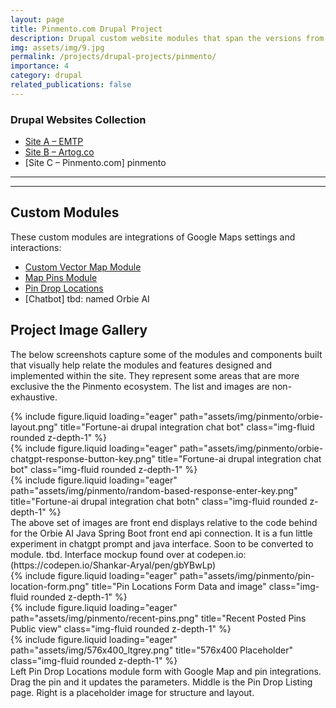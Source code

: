 ```yaml
---
layout: page
title: Pinmento.com Drupal Project
description: Drupal custom website modules that span the versions from 8.7 through to 11 modules / theme components and integrations.Below are the projects and notable contributions.
img: assets/img/9.jpg
permalink: /projects/drupal-projects/pinmento/
importance: 4
category: drupal
related_publications: false
---
```


### Drupal Websites Collection

- [Site A – EMTP ](/projects/drupal-projects/emtp/)
- [Site B – Artog.co](/projects/drupal-projects/artog-co/)
- [Site C – Pinmento.com] pinmento


---

<hr>

## Custom Modules

These custom modules are integrations of Google Maps settings and interactions:

- [Custom Vector Map Module](https://github.com/cryshansen/custom_vector)
- [Map Pins Module](https://github.com/cryshansen/map_pins)
- [Pin Drop Locations ](https://github.com/cryshansen/pin_drop_location)
- [Chatbot] tbd: named Orbie AI


## Project Image Gallery
The below screenshots capture some of the modules and components built that visually help relate the modules and features designed and implemented within the site. 
They represent some areas that are more exclusive the the Pinmento ecosystem. The list and images are non-exhaustive. 

<div class="row">
    <div class="col-sm mt-3 mt-md-0">
        {% include figure.liquid loading="eager" path="assets/img/pinmento/orbie-layout.png" title="Fortune-ai drupal integration chat bot" class="img-fluid rounded z-depth-1" %}
    </div>
    <div class="col-sm mt-3 mt-md-0">
        {% include figure.liquid loading="eager" path="assets/img/pinmento/orbie-chatgpt-response-button-key.png" title="Fortune-ai drupal integration chat bot" class="img-fluid rounded z-depth-1" %}
    </div>
    <div class="col-sm mt-3 mt-md-0">
        {% include figure.liquid loading="eager" path="assets/img/pinmento/random-based-response-enter-key.png" title="Fortune-ai drupal integration chat botn" class="img-fluid rounded z-depth-1" %}
    </div>
</div>
<div class="caption">
    The above set of images are front end displays relative to the code behind for the Orbie AI Java Spring Boot front end api connection.   It is a fun little experiment in chatgpt prompt and java interface. Soon to be converted to module. tbd. Interface mockup found over at codepen.io: (https://codepen.io/Shankar-Aryal/pen/gbYBwLp)
</div>
<div class="row">
    <div class="col-sm mt-3 mt-md-0">
        {% include figure.liquid loading="eager" path="assets/img/pinmento/pin-location-form.png" title="Pin Locations Form Data and image" class="img-fluid rounded z-depth-1" %}
    </div>
    <div class="col-sm mt-3 mt-md-0">
        {% include figure.liquid loading="eager" path="assets/img/pinmento/recent-pins.png" title="Recent Posted Pins Public view" class="img-fluid rounded z-depth-1" %}
    </div>
    <div class="col-sm mt-3 mt-md-0">
        {% include figure.liquid loading="eager" path="assets/img/576x400_ltgrey.png" title="576x400 Placeholder" class="img-fluid rounded z-depth-1" %}
    </div>
</div>
<div class="caption">
   Left Pin Drop Locations module form with Google Map and pin integrations. Drag the pin and it updates the parameters. Middle is the Pin Drop Listing page. Right is a placeholder image for structure and layout.
</div>
